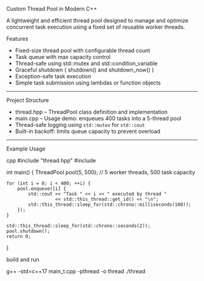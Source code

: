 Custom Thread Pool in Modern C++

A lightweight and efficient thread pool designed to manage and optimize concurrent task execution using a fixed set of reusable worker threads.

Features

- Fixed-size thread pool with configurable thread count
-  Task queue with max capacity control
-  Thread-safe using  std::mutex  and  std::condition_variable 
-  Graceful shutdown ( shutdown() and  shutdown_now() )
-  Exception-safe task execution
-  Simple task submission using lambdas or function objects

---

Project Structure

-  thread.hpp  – ThreadPool class definition and implementation
-  main.cpp  – Usage demo: enqueues 400 tasks into a 5-thread pool
- Thread-safe logging using `std::mutex` for `std::cout`
- Built-in backoff: limits queue capacity to prevent overload

---

Example Usage

cpp
#include "thread.hpp"
#include <iostream>

int main() {
    ThreadPool pool(5, 500); // 5 worker threads, 500 task capacity

    for (int i = 0; i < 400; ++i) {
        pool.enqueue([i] {
            std::cout << "Task " << i << " executed by thread "
                      << std::this_thread::get_id() << "\n";
            std::this_thread::sleep_for(std::chrono::milliseconds(100));
        });
    }

    std::this_thread::sleep_for(std::chrono::seconds(2));
    pool.shutdown();
    return 0;
}

build and run

g++ -std=c++17 main_t.cpp -pthread -o thread
./thread

